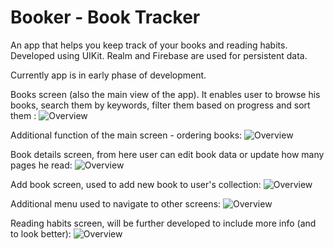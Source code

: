 # Booker - Book Tracker

An app that helps you keep track of your books and reading habits.
Developed using UIKit.
Realm and Firebase are used for persistent data.

Currently app is in early phase of development.

Books screen (also the main view of the app). It enables user to browse his books, search them by keywords, filter them based on progress and sort them :
![Overview](Booker%20-%20Book%20Tracker/docs/screenshots/screenshot1.png)

Additional function of the main screen - ordering books:
![Overview](Booker%20-%20Book%20Tracker/docs/screenshots/screenshot2.png)

Book details screen, from here user can edit book data or update how many pages he read:
![Overview](Booker%20-%20Book%20Tracker/docs/screenshots/screenshot3.png)

Add book screen, used to add new book to user's collection:
![Overview](Booker%20-%20Book%20Tracker/docs/screenshots/screenshot4.png)

Additional menu used to navigate to other screens:
![Overview](Booker%20-%20Book%20Tracker/docs/screenshots/screenshot5.png)

Reading habits screen, will be further developed to include more info (and to look better):
![Overview](Booker%20-%20Book%20Tracker/docs/screenshots/screenshot6.png)
